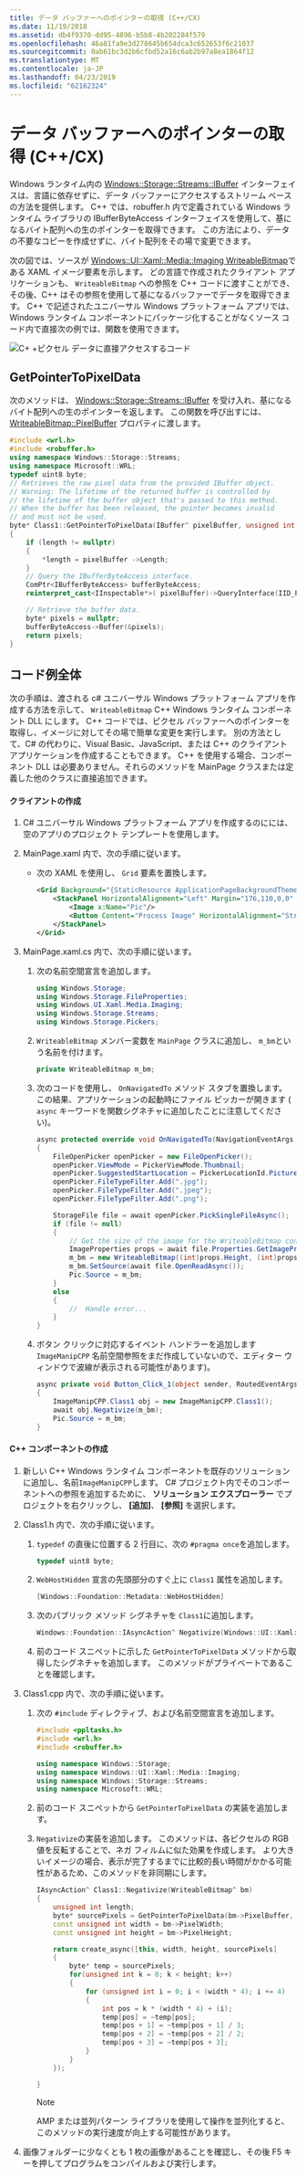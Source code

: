 ```yaml
---
title: データ バッファーへのポインターの取得 (C++/CX)
ms.date: 11/19/2018
ms.assetid: db4f9370-dd95-4896-b5b8-4b202284f579
ms.openlocfilehash: 46a81fa9e3d278645b654dca3c652653f6c21037
ms.sourcegitcommit: 0ab61bc3d2b6cfbd52a16c6ab2b97a8ea1864f12
ms.translationtype: MT
ms.contentlocale: ja-JP
ms.lasthandoff: 04/23/2019
ms.locfileid: "62162324"
---
```

# <a name="obtaining-pointers-to-data-buffers-ccx"></a>データ バッファーへのポインターの取得 (C++/CX)

Windows ランタイム内の [Windows::Storage::Streams::IBuffer](/uwp/api/windows.storage.streams.ibuffer) インターフェイスは、言語に依存せずに、データ バッファーにアクセスするストリーム ベースの方法を提供します。 C++ では、robuffer.h 内で定義されている Windows ランタイム ライブラリの IBufferByteAccess インターフェイスを使用して、基になるバイト配列への生のポインターを取得できます。 この方法により、データの不要なコピーを作成せずに、バイト配列をその場で変更できます。

次の図では、ソースが [Windows::UI::Xaml::Media::Imaging WriteableBitmap](/uwp/api/Windows.UI.Xaml.Media.Imaging.WriteableBitmap)である XAML イメージ要素を示します。 どの言語で作成されたクライアント アプリケーションも、 `WriteableBitmap` への参照を C++ コードに渡すことができ、その後、C++ はその参照を使用して基になるバッファーでデータを取得できます。 C++ で記述されたユニバーサル Windows プラットフォーム アプリでは、Windows ランタイム コンポーネントにパッケージ化することがなくソース コード内で直接次の例では、関数を使用できます。

![C&#43; &#43;ピクセル データに直接アクセスするコード](../cppcx/media/ibufferbyteaccessdiagram.png "C&#43; &#43;ピクセル データに直接アクセスするコード")

## <a name="getpointertopixeldata"></a>GetPointerToPixelData

次のメソッドは、 [Windows::Storage::Streams::IBuffer](/uwp/api/windows.storage.streams.ibuffer) を受け入れ、基になるバイト配列への生のポインターを返します。 この関数を呼び出すには、 [WriteableBitmap::PixelBuffer](/uwp/api/windows.ui.xaml.media.imaging.writeablebitmap.pixelbuffer) プロパティに渡します。

```cpp
#include <wrl.h>
#include <robuffer.h>
using namespace Windows::Storage::Streams;
using namespace Microsoft::WRL;
typedef uint8 byte;
// Retrieves the raw pixel data from the provided IBuffer object.
// Warning: The lifetime of the returned buffer is controlled by
// the lifetime of the buffer object that's passed to this method.
// When the buffer has been released, the pointer becomes invalid
// and must not be used.
byte* Class1::GetPointerToPixelData(IBuffer^ pixelBuffer, unsigned int *length)
{
    if (length != nullptr)
    {
        *length = pixelBuffer ->Length;
    }
    // Query the IBufferByteAccess interface.
    ComPtr<IBufferByteAccess> bufferByteAccess;
    reinterpret_cast<IInspectable*>( pixelBuffer)->QueryInterface(IID_PPV_ARGS(&bufferByteAccess));

    // Retrieve the buffer data.
    byte* pixels = nullptr;
    bufferByteAccess->Buffer(&pixels);
    return pixels;
}
```

## <a name="complete-example"></a>コード例全体

次の手順は、渡される c# ユニバーサル Windows プラットフォーム アプリを作成する方法を示して、 `WriteableBitmap` C++ Windows ランタイム コンポーネント DLL にします。 C++ コードでは、ピクセル バッファーへのポインターを取得し、イメージに対してその場で簡単な変更を実行します。 別の方法として、C# の代わりに、Visual Basic、JavaScript、または C++ のクライアント アプリケーションを作成することもできます。 C++ を使用する場合、コンポーネント DLL は必要ありません。それらのメソッドを MainPage クラスまたは定義した他のクラスに直接追加できます。

#### <a name="create-the-client"></a>クライアントの作成

1. C# ユニバーサル Windows プラットフォーム アプリを作成するのにには、空のアプリのプロジェクト テンプレートを使用します。

1. MainPage.xaml 内で、次の手順に従います。

   - 次の XAML を使用し、 `Grid` 要素を置換します。

        ```xml
        <Grid Background="{StaticResource ApplicationPageBackgroundThemeBrush}">
            <StackPanel HorizontalAlignment="Left" Margin="176,110,0,0" VerticalAlignment="Top" Width="932">
                <Image x:Name="Pic"/>
                <Button Content="Process Image" HorizontalAlignment="Stretch" VerticalAlignment="Stretch" Height="47" Click="Button_Click_1"/>
            </StackPanel>
        </Grid>
        ```

1. MainPage.xaml.cs 内で、次の手順に従います。

   1. 次の名前空間宣言を追加します。

        ```csharp
        using Windows.Storage;
        using Windows.Storage.FileProperties;
        using Windows.UI.Xaml.Media.Imaging;
        using Windows.Storage.Streams;
        using Windows.Storage.Pickers;
        ```

   1. `WriteableBitmap` メンバー変数を `MainPage` クラスに追加し、 `m_bm`という名前を付けます。

        ```csharp
        private WriteableBitmap m_bm;
        ```

   1. 次のコードを使用し、 `OnNavigatedTo` メソッド スタブを置換します。 この結果、アプリケーションの起動時にファイル ピッカーが開きます ( `async` キーワードを関数シグネチャに追加したことに注意してください)。

        ```csharp
        async protected override void OnNavigatedTo(NavigationEventArgs e)
        {
            FileOpenPicker openPicker = new FileOpenPicker();
            openPicker.ViewMode = PickerViewMode.Thumbnail;
            openPicker.SuggestedStartLocation = PickerLocationId.PicturesLibrary;
            openPicker.FileTypeFilter.Add(".jpg");
            openPicker.FileTypeFilter.Add(".jpeg");
            openPicker.FileTypeFilter.Add(".png");

            StorageFile file = await openPicker.PickSingleFileAsync();
            if (file != null)
            {
                // Get the size of the image for the WriteableBitmap constructor.
                ImageProperties props = await file.Properties.GetImagePropertiesAsync();
                m_bm = new WriteableBitmap((int)props.Height, (int)props.Width);
                m_bm.SetSource(await file.OpenReadAsync());
                Pic.Source = m_bm;
            }
            else
            {
                //  Handle error...
            }
        }
        ```

   1. ボタン クリックに対応するイベント ハンドラーを追加します `ImageManipCPP` 名前空間参照をまだ作成していないので、エディター ウィンドウで波線が表示される可能性があります)。

        ```csharp
        async private void Button_Click_1(object sender, RoutedEventArgs e)
        {
            ImageManipCPP.Class1 obj = new ImageManipCPP.Class1();
            await obj.Negativize(m_bm);
            Pic.Source = m_bm;
        }
        ```

#### <a name="create-the-c-component"></a>C++ コンポーネントの作成

1. 新しい C++ Windows ランタイム コンポーネントを既存のソリューションに追加し、名前`ImageManipCPP`します。 C# プロジェクト内でそのコンポーネントへの参照を追加するために、 **ソリューション エクスプローラー** でプロジェクトを右クリックし、 **[追加]**、 **[参照]** を選択します。

1. Class1.h 内で、次の手順に従います。

   1. `typedef` の直後に位置する 2 行目に、次の `#pragma once`を追加します。

        ```cpp
        typedef uint8 byte;
        ```

   1. `WebHostHidden` 宣言の先頭部分のすぐ上に `Class1` 属性を追加します。

        ```cpp
        [Windows::Foundation::Metadata::WebHostHidden]
        ```

   1. 次のパブリック メソッド シグネチャを `Class1`に追加します。

        ```cpp
        Windows::Foundation::IAsyncAction^ Negativize(Windows::UI::Xaml::Media::Imaging::WriteableBitmap^ bm);
        ```

   1. 前のコード スニペットに示した `GetPointerToPixelData` メソッドから取得したシグネチャを追加します。 このメソッドがプライベートであることを確認します。

1. Class1.cpp 内で、次の手順に従います。

   1. 次の `#include` ディレクティブ、および名前空間宣言を追加します。

        ```cpp
        #include <ppltasks.h>
        #include <wrl.h>
        #include <robuffer.h>

        using namespace Windows::Storage;
        using namespace Windows::UI::Xaml::Media::Imaging;
        using namespace Windows::Storage::Streams;
        using namespace Microsoft::WRL;
        ```

   1. 前のコード スニペットから `GetPointerToPixelData` の実装を追加します。

   1. `Negativize`の実装を追加します。 このメソッドは、各ピクセルの RGB 値を反転することで、ネガ フィルムに似た効果を作成します。 より大きいイメージの場合、表示が完了するまでに比較的長い時間がかかる可能性があるため、このメソッドを非同期にします。

        ```cpp
        IAsyncAction^ Class1::Negativize(WriteableBitmap^ bm)
        {
            unsigned int length;
            byte* sourcePixels = GetPointerToPixelData(bm->PixelBuffer, &length);
            const unsigned int width = bm->PixelWidth;
            const unsigned int height = bm->PixelHeight;

            return create_async([this, width, height, sourcePixels]
            {
                byte* temp = sourcePixels;
                for(unsigned int k = 0; k < height; k++)
                {
                    for (unsigned int i = 0; i < (width * 4); i += 4)
                    {
                        int pos = k * (width * 4) + (i);
                        temp[pos] = ~temp[pos];
                        temp[pos + 1] = ~temp[pos + 1] / 3;
                        temp[pos + 2] = ~temp[pos + 2] / 2;
                        temp[pos + 3] = ~temp[pos + 3];
                    }
                }
            });

        }
        ```

      > [!NOTE]
      > AMP または並列パターン ライブラリを使用して操作を並列化すると、このメソッドの実行速度が向上する可能性があります。

1. 画像フォルダーに少なくとも 1 枚の画像があることを確認し、その後 F5 キーを押してプログラムをコンパイルおよび実行します。
